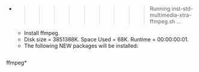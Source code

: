 * >>>>>>>>> Running inst-std-multimedia-xtra-ffmpeg.sh ...
  * Install ffmpeg.
  * Disk size = 3851388K. Space Used = 68K. Runtime = 00:00:00:01.
  * The following NEW packages will be installed:
  ```bash
ffmpeg*
  ```
